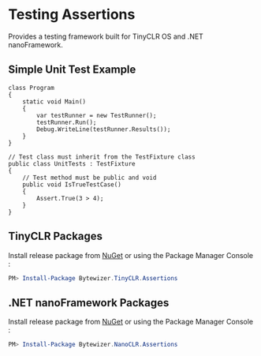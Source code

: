 # Testing Assertions

Provides a testing framework built for TinyCLR OS and .NET nanoFramework.

## Simple Unit Test Example
```CSharp
class Program
{
    static void Main()
    {
        var testRunner = new TestRunner();
        testRunner.Run();
        Debug.WriteLine(testRunner.Results());
    }
}

// Test class must inherit from the TestFixture class
public class UnitTests : TestFixture
{
    // Test method must be public and void
    public void IsTrueTestCase()
    {
        Assert.True(3 > 4);
    }
}
```

## TinyCLR Packages
Install release package from [NuGet](https://www.nuget.org/packagesq=bytewizer.tinyclr) or using the Package Manager Console :
```powershell
PM> Install-Package Bytewizer.TinyCLR.Assertions
```

## .NET nanoFramework Packages
Install release package from [NuGet](https://www.nuget.org/packages?q=bytewizer.nanoclr) or using the Package Manager Console :
```powershell
PM> Install-Package Bytewizer.NanoCLR.Assertions
```